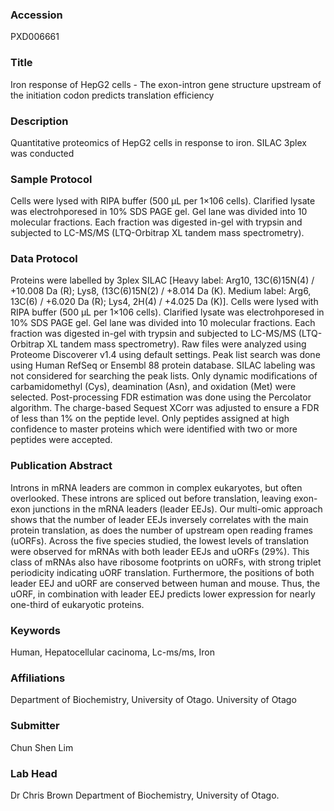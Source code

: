 ### Accession
PXD006661

### Title
Iron response of HepG2 cells -  The exon-intron gene structure upstream of the initiation codon predicts translation efficiency

### Description
Quantitative proteomics of HepG2 cells in response to iron. SILAC 3plex was conducted

### Sample Protocol
Cells were lysed with RIPA buffer (500 μL per 1×106 cells). Clarified lysate was electrohporesed in 10% SDS PAGE gel. Gel lane was divided into 10 molecular fractions. Each fraction was digested in-gel with trypsin and subjected to LC-MS/MS (LTQ-Orbitrap XL tandem mass spectrometry).

### Data Protocol
Proteins were labelled by 3plex SILAC [Heavy label: Arg10, 13C(6)15N(4) / +10.008 Da (R); Lys8, (13C(6)15N(2) / +8.014 Da (K). Medium label: Arg6, 13C(6) / +6.020 Da (R); Lys4, 2H(4) / +4.025 Da (K)]. Cells were lysed with RIPA buffer (500 μL per 1×106 cells). Clarified lysate was electrohporesed in 10% SDS PAGE gel. Gel lane was divided into 10 molecular fractions. Each fraction was digested in-gel with trypsin and subjected to LC-MS/MS (LTQ-Orbitrap XL tandem mass spectrometry).  Raw files were analyzed using Proteome Discoverer v1.4 using default settings. Peak list search was done using Human RefSeq or Ensembl 88 protein database. SILAC labeling was not considered for searching the peak lists. Only dynamic modifications of carbamidomethyl (Cys), deamination (Asn), and oxidation (Met) were selected.   Post-processing FDR estimation was done using the Percolator algorithm. The charge-based Sequest XCorr was adjusted to ensure a FDR of less than 1% on the peptide level. Only peptides assigned at high confidence to master proteins which were identified with two or more peptides were accepted.

### Publication Abstract
Introns in mRNA leaders are common in complex eukaryotes, but often overlooked. These introns are spliced out before translation, leaving exon-exon junctions in the mRNA leaders (leader EEJs). Our multi-omic approach shows that the number of leader EEJs inversely correlates with the main protein translation, as does the number of upstream open reading frames (uORFs). Across the five species studied, the lowest levels of translation were observed for mRNAs with both leader EEJs and uORFs (29%). This class of mRNAs also have ribosome footprints on uORFs, with strong triplet periodicity indicating uORF translation. Furthermore, the positions of both leader EEJ and uORF are conserved between human and mouse. Thus, the uORF, in combination with leader EEJ predicts lower expression for nearly one-third of eukaryotic proteins.

### Keywords
Human, Hepatocellular cacinoma, Lc-ms/ms, Iron

### Affiliations
Department of Biochemistry, University of Otago.
University of Otago

### Submitter
Chun Shen Lim

### Lab Head
Dr Chris Brown
Department of Biochemistry, University of Otago.


